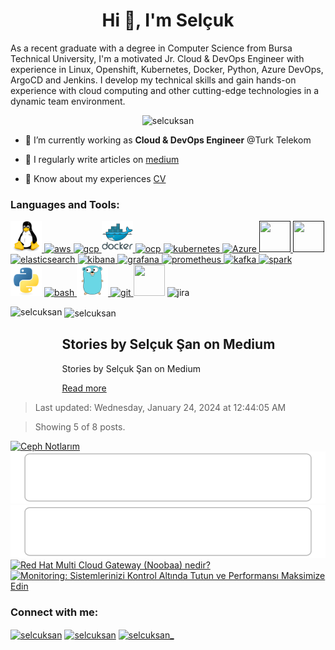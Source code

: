 <h1 align="center">Hi 👋, I'm Selçuk</h1>
<p align="left">As a recent graduate with a degree in Computer Science from Bursa Technical University, I'm a motivated Jr. Cloud & DevOps Engineer with experience in Linux, Openshift, Kubernetes, Docker, Python, Azure DevOps, ArgoCD and Jenkins.
I develop my technical skills and gain hands-on experience with cloud computing and other cutting-edge technologies in a dynamic team environment.
</p>

<p align="center"> <img src="https://komarev.com/ghpvc/?username=selcuksan&label=Profile%20views&color=0e75b6&style=flat" alt="selcuksan" /> </p>

- 🔭 I’m currently working as **Cloud & DevOps Engineer** @Turk Telekom

- 📝 I regularly write articles on [medium](https://medium.com/@selcuk.san)

- 📄 Know about my experiences [CV](https://github.com/selcuksan/CV)


<h3 align="left">Languages and Tools:</h3>
<p align="left"> 
<a href="https://www.linux.org/" target="_blank" rel="noreferrer"> <img src="https://raw.githubusercontent.com/devicons/devicon/master/icons/linux/linux-original.svg" alt="linux" width="50" height="50"/> </a> 
<a href="https://aws.amazon.com" target="_blank" rel="noreferrer"> <img src="https://upload.wikimedia.org/wikipedia/commons/9/93/Amazon_Web_Services_Logo.svg" alt="aws" width="50" height="50"/> </a> 
<a href="https://cloud.google.com" target="_blank" rel="noreferrer"> <img src="https://www.vectorlogo.zone/logos/google_cloud/google_cloud-icon.svg" alt="gcp" width="50" height="50"/> </a> 
<a href="https://www.docker.com/" target="_blank" rel="noreferrer"> <img src="https://raw.githubusercontent.com/devicons/devicon/master/icons/docker/docker-original-wordmark.svg" alt="docker" width="50" height="50"/> <a href="https://www.redhat.com/en/technologies/cloud-computing/openshift" target="_blank" rel="noreferrer"> <img src="https://upload.wikimedia.org/wikipedia/commons/3/3a/OpenShift-LogoType.svg" alt="ocp" width="50" height="50"/> </a> </a>  
<a href="https://kubernetes.io" target="_blank" rel="noreferrer"> <img src="https://www.vectorlogo.zone/logos/kubernetes/kubernetes-icon.svg" alt="kubernetes" width="50" height="50"/> </a> 
<a href="https://azure.microsoft.com/en-us/products/devops" target="_blank" rel="noreferrer"> <img src="https://zeevector.com/wp-content/uploads/Microsoft-Azure-DevOps-logo.png" alt="Azure" width="50" height="50"/> </a> 
<a href="" target="_blank" rel="noreferrer"> <img src="https://icons-for-free.com/download-icon-argocd-1331550886883580947_512.png" width="50" height="50"/>
  <a href="" target="_blank" rel="noreferrer"> <img src="https://upload.wikimedia.org/wikipedia/commons/thumb/e/e9/Jenkins_logo.svg/742px-Jenkins_logo.svg.png" width="50" height="50"/>
<a href="https://www.elastic.co" target="_blank" rel="noreferrer"> <img src="https://www.vectorlogo.zone/logos/elastic/elastic-icon.svg" alt="elasticsearch" width="50" height="50"/> </a> 
<a href="https://www.elastic.co/kibana" target="_blank" rel="noreferrer"> <img src="https://www.vectorlogo.zone/logos/elasticco_kibana/elasticco_kibana-icon.svg" alt="kibana" width="50" height="50"/> </a> 
<a href="https://grafana.com" target="_blank" rel="noreferrer"> <img src="https://www.vectorlogo.zone/logos/grafana/grafana-icon.svg" alt="grafana" width="50" height="50"/> </a> 
<a href="https://prometheus.io/" target="_blank" rel="noreferrer"> <img src="https://upload.wikimedia.org/wikipedia/commons/3/38/Prometheus_software_logo.svg" alt="prometheus" width="50" height="50"/> </a>
<a href="https://kafka.apache.org/" target="_blank" rel="noreferrer"> <img src="https://upload.wikimedia.org/wikipedia/commons/0/05/Apache_kafka.svg" alt="kafka" width="50" height="50"/> </a> 
<a href="https://spark.apache.org/" target="_blank" rel="noreferrer"> <img src="https://upload.wikimedia.org/wikipedia/commons/f/f3/Apache_Spark_logo.svg" alt="spark" width="50" height="50"/> </a> 
<a href="https://www.python.org" target="_blank" rel="noreferrer"> <img src="https://raw.githubusercontent.com/devicons/devicon/master/icons/python/python-original.svg" alt="python" width="50" height="50"/></a> 
<a href="https://www.gnu.org/software/bash/" target="_blank" rel="noreferrer"> <img src="https://upload.wikimedia.org/wikipedia/commons/4/4b/Bash_Logo_Colored.svg" alt="bash" width="50" height="50"/> </a> 
<a href="https://golang.org" target="_blank" rel="noreferrer"> <img src="https://raw.githubusercontent.com/devicons/devicon/master/icons/go/go-original.svg" alt="go" width="50" height="50"/> </a> 
<a href="https://git-scm.com/" target="_blank" rel="noreferrer"> <img src="https://www.vectorlogo.zone/logos/git-scm/git-scm-icon.svg" alt="git" width="50" height="50"/> </a> 
<a target="_blank" rel="noreferrer"> <img src="https://upload.wikimedia.org/wikipedia/commons/0/05/Scikit_learn_logo_small.svg" width="50" height="50"/> </a> 
<a target="_blank" rel="noreferrer"> <img src="https://1000logos.net/wp-content/uploads/2021/05/Atlassian-Logo-2010s1.png" alt="jira" width="50" height="50"/> </a>
</p>


<p><img align="left" src="https://github-readme-stats.vercel.app/api/top-langs?username=selcuksan&show_icons=true&locale=en&layout=compact&hide=Jupyter%20Notebook,CSS,HTML,PHP,javascript,kvlang" height="150" alt="selcuksan" /></p>

<p>&nbsp;<img align="center" src="https://github-readme-stats.vercel.app/api?username=selcuksan&show_icons=true&locale=en" alt="selcuksan" height="150" /></p>

<!--<h3> Medium Stories </h3>
 BLOG-POST-LIST:START
- [Monitoring: Sistemlerinizi Kontrol Altında Tutun ve Performansı Maksimize Edin](https://medium.com/t%C3%BCrk-telekom-bulut-teknolojileri/monitoring-sistemlerinizi-kontrol-alt%C4%B1nda-tutun-ve-performans%C4%B1-maksimize-edin-66986a076d17?source=rss-6b92533c1297------2)
- [Veri Ambarı Nedir?](https://medium.com/t%C3%BCrk-telekom-bulut-teknolojileri/veri-ambar%C4%B1-nedir-d409cf2dc810?source=rss-6b92533c1297------2)
- [Veri Mühendisi Kimdir? Ve Ne İş Yapar?](https://medium.com/t%C3%BCrk-telekom-bulut-teknolojileri/veri-m%C3%BChendisli%C4%9Fi-nedir-ve-veri-m%C3%BChendisi-ne-yapar-9cf62a3203e4?source=rss-6b92533c1297------2)
<!-- BLOG-POST-LIST:END -->


<!-- blog-post-list:start -->
## Stories by Selçuk Şan on Medium

Stories by Selçuk Şan on Medium

[Read more](https://medium.com/@selcuk.san?source=rss-6b92533c1297------2)
> Last updated: Wednesday, January 24, 2024 at 12:44:05 AM

> Showing 5 of 8 posts.

[![Ceph Notlarım](https://raw.githubusercontent.com/selcuksan/selcuksan/main/blog-post-list-output/Stories_by_Selçuk_Şan_on_Medium/Ceph_Notlarım.svg)](https://medium.com/@selcuk.san/ceph-notlar%C4%B1m-a6b24e0a29c2)
[![Watsonx Code Assistant for Z: Mainframe Application Modernization](https://raw.githubusercontent.com/selcuksan/selcuksan/main/blog-post-list-output/Stories_by_Selçuk_Şan_on_Medium/Watsonx_Code_Assistant_for_Z__Mainframe_Application_Modernization.svg)](https://medium.com/t%C3%BCrk-telekom-bulut-teknolojileri/watsonx-code-assistant-for-z-mainframe-application-modernization-26b72d14895e)
[![“DevOps Bir İnsan Problemidir”](https://raw.githubusercontent.com/selcuksan/selcuksan/main/blog-post-list-output/Stories_by_Selçuk_Şan_on_Medium/“DevOps_Bir_İnsan_Problemidir”.svg)](https://medium.com/t%C3%BCrk-telekom-bulut-teknolojileri/devops-bir-i%CC%87nsan-problemidir-7408538464d8)
[![Red Hat Multi Cloud Gateway (Noobaa) nedir?](https://raw.githubusercontent.com/selcuksan/selcuksan/main/blog-post-list-output/Stories_by_Selçuk_Şan_on_Medium/Red_Hat_Multi_Cloud_Gateway_(Noobaa)_nedir_.svg)](https://medium.com/t%C3%BCrk-telekom-bulut-teknolojileri/red-hat-multi-cloud-gateway-noobaa-9992a5877ce6)
[![Monitoring: Sistemlerinizi Kontrol Altında Tutun ve Performansı Maksimize Edin](https://raw.githubusercontent.com/selcuksan/selcuksan/main/blog-post-list-output/Stories_by_Selçuk_Şan_on_Medium/Monitoring__Sistemlerinizi_Kontrol_Altında_Tutun_ve_Performansı_Maksimize_Edin.svg)](https://medium.com/t%C3%BCrk-telekom-bulut-teknolojileri/monitoring-sistemlerinizi-kontrol-alt%C4%B1nda-tutun-ve-performans%C4%B1-maksimize-edin-66986a076d17)


<!-- blog-post-list:end -->

<h3 align="left">Connect with me:</h3>
<p align="left">
<a href="https://img.shields.io/badge/email-c14438?style=for-the-badge&logo=Gmail&logoColor=white&link=mailto:selcuk1330@gmail.com" target="blank"><img align="center" src="https://upload.wikimedia.org/wikipedia/commons/7/7e/Gmail_icon_%282020%29.svg" alt="selcuksan" height="30" width="50" /></a>
<a href="https://linkedin.com/in/selcuksan" target="blank"><img align="center" src="https://raw.githubusercontent.com/rahuldkjain/github-profile-readme-generator/master/src/images/icons/Social/linked-in-alt.svg" alt="selcuksan" height="30" width="50" /></a>  
<a href="https://twitter.com/selcuksan_" target="blank"><img align="center" src="https://raw.githubusercontent.com/rahuldkjain/github-profile-readme-generator/master/src/images/icons/Social/twitter.svg" alt="selcuksan_" height="30" width="50" /></a></p>
